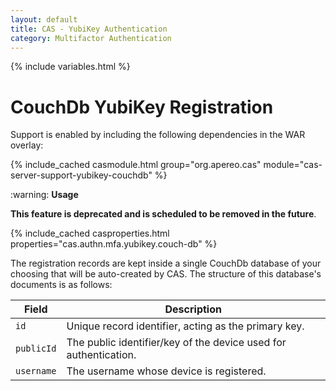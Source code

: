 ```yaml
---
layout: default
title: CAS - YubiKey Authentication
category: Multifactor Authentication
---
```


{% include variables.html %}

# CouchDb YubiKey Registration

Support is enabled by including the following dependencies in the WAR overlay:

{% include_cached casmodule.html group="org.apereo.cas" module="cas-server-support-yubikey-couchdb" %}

<div class="alert alert-warning">:warning: <strong>Usage</strong>
<p><strong>This feature is deprecated and is scheduled to be removed in the future</strong>.</p>
</div>

{% include_cached casproperties.html properties="cas.authn.mfa.yubikey.couch-db" %}

The registration records are kept inside a single CouchDb database of your choosing that will be auto-created by CAS.
The structure of this database's documents is as follows:

| Field      | Description                                                      |
|------------|------------------------------------------------------------------|
| `id`       | Unique record identifier, acting as the primary key.             |
| `publicId` | The public identifier/key of the device used for authentication. |
| `username` | The username whose device is registered.                         |

